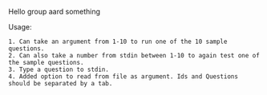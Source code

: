 Hello group aard something

Usage:

	1. Can take an argument from 1-10 to run one of the 10 sample questions. 
	2. Can also take a number from stdin between 1-10 to again test one of the sample questions. 
	3. Type a question to stdin. 
	4. Added option to read from file as argument. Ids and Questions should be separated by a tab.  
 
